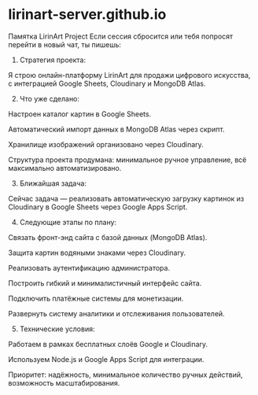 # lirinart-server.github.io

Памятка LirinArt Project
Если сессия сбросится или тебя попросят перейти в новый чат, ты пишешь:
1. Стратегия проекта:

Я строю онлайн-платформу LirinArt для продажи цифрового искусства, с интеграцией Google Sheets, Cloudinary и MongoDB Atlas.

2. Что уже сделано:

Настроен каталог картин в Google Sheets.

Автоматический импорт данных в MongoDB Atlas через скрипт.

Хранилище изображений организовано через Cloudinary.

Структура проекта продумана: минимальное ручное управление, всё максимально автоматизировано.

3. Ближайшая задача:

Сейчас задача — реализовать автоматическую загрузку картинок из Cloudinary в Google Sheets через Google Apps Script.

4. Следующие этапы по плану:

Связать фронт-энд сайта с базой данных (MongoDB Atlas).

Защита картин водяными знаками через Cloudinary.

Реализовать аутентификацию администратора.

Построить гибкий и минималистичный интерфейс сайта.

Подключить платёжные системы для монетизации.

Развернуть систему аналитики и отслеживания пользователей.

5. Технические условия:

Работаем в рамках бесплатных слоёв Google и Cloudinary.

Используем Node.js и Google Apps Script для интеграции.

Приоритет: надёжность, минимальное количество ручных действий, возможность масштабирования.

